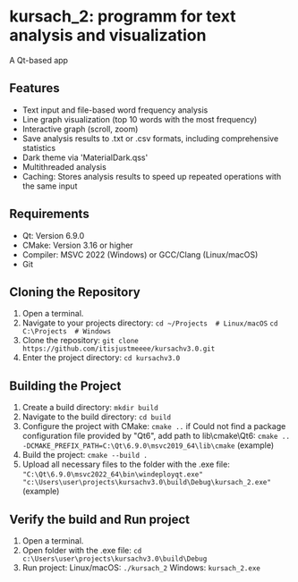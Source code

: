# kursach_2: programm for text analysis and visualization

A Qt-based app

## Features
- Text input and file-based word frequency analysis
- Line graph visualization (top 10 words with the most frequency)
- Interactive graph (scroll, zoom)
- Save analysis results to .txt or .csv formats, including comprehensive statistics
- Dark theme via 'MaterialDark.qss'
- Multithreaded analysis
- Caching: Stores analysis results to speed up repeated operations with the same input

## Requirements
- Qt: Version 6.9.0
- CMake: Version 3.16 or higher
- Compiler: MSVC 2022 (Windows) or GCC/Clang (Linux/macOS)
- Git

## Cloning the Repository
1. Open a terminal.
2. Navigate to your projects directory:
`cd ~/Projects  # Linux/macOS`
`cd C:\Projects  # Windows`
3. Clone the repository:
`git clone https://github.com/itisjustmeeee/kursachv3.0.git`
4. Enter the project directory:
`cd kursachv3.0`

## Building the Project
1. Create a build directory:
`mkdir build`
2. Navigate to the build directory:
`cd build`
3. Configure the project with CMake:
`cmake ..`
if Could not find a package configuration file provided by "Qt6", add path to lib\cmake\Qt6:
`cmake .. -DCMAKE_PREFIX_PATH=C:\Qt\6.9.0\msvc2019_64\lib\cmake` (example)
4. Build the project:
`cmake --build .`
5. Upload all necessary files to the folder with the .exe file:
`"C:\Qt\6.9.0\msvc2022_64\bin\windeployqt.exe" "c:\Users\user\projects\kursachv3.0\build\Debug\kursach_2.exe"` (example)

## Verify the build and Run project
1. Open a terminal.
2. Open folder with the .exe file:
`cd c:\Users\user\projects\kursachv3.0\build\Debug`
3. Run project:
Linux/macOS: `./kursach_2`
Windows: `kursach_2.exe`
